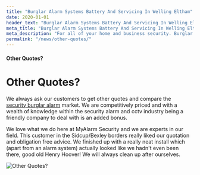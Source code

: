 ```yaml
---
title: "Burglar Alarm Systems Battery And Servicing In Welling Eltham"
date: 2020-01-01
header_text: "Burglar Alarm Systems Battery And Servicing In Welling Eltham"
meta_title: "Burglar Alarm Systems Battery And Servicing In Welling Eltham"
meta_description: "For all of your home and business security. Burglar Alarm Servicing, Burglar Alarm Installation, Alarm Battery and CCTV. Call 020 8302 4065 or email us."
permalink: "/news/other-quotes/"
---
```


#### Other Quotes?

# Other Quotes?

We always ask our customers to get other quotes and compare the [security burglar alarm](/categories/burglar-alarms.php) market. We are competitively priced and with a wealth of knowledge within the security alarm and cctv industry being a friendly company to deal with is an added bonus.

We love what we do here at MyAlarm Security and we are experts in our field. This customer in the Sidcup/Bexley borders really liked our quotation and obligation free advice. We finished up with a really neat install which (apart from an alarm system) actually looked like we hadn\'t even been there, good old Henry Hoover! We will always clean up after ourselves.

![Other Quotes?](https://res.cloudinary.com/kbs/image/upload/s6w2h5entc7zzwvgbntx.jpg)